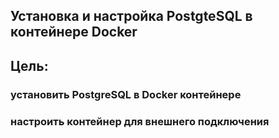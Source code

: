## Установка и настройка PostgteSQL в контейнере Docker

## Цель:
### установить PostgreSQL в Docker контейнере
### настроить контейнер для внешнего подключения
